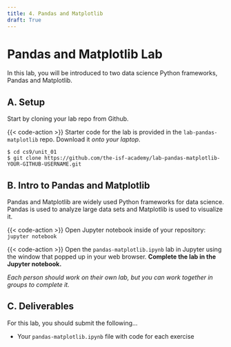 ```yaml
---
title: 4. Pandas and Matplotlib
draft: True
---
```


# Pandas and Matplotlib Lab
In this lab, you will be introduced to two data science Python frameworks, Pandas and Matplotlib. 

## A. Setup

Start by cloning your lab repo from Github.

{{< code-action >}} Starter code for the lab is provided in the
`lab-pandas-matplotlib` repo. Download it *onto your laptop*.

```shell
$ cd cs9/unit_01
$ git clone https://github.com/the-isf-academy/lab-pandas-matplotlib-YOUR-GITHUB-USERNAME.git
```

## B. Intro to Pandas and Matplotlib

Pandas and Matplotlib are widely used Python frameworks for data science. Pandas is used to analyze large data sets and Matplotlib is used to visualize it. 

{{< code-action >}} Open Jupyter notebook inside of your repository: `jupyter notebook`

{{< code-action >}} Open the `pandas-matplotlib.ipynb` lab in Jupyter using the window that popped up in your web browser. **Complete the lab in the Jupyter notebook.**


*Each person should work on their own lab, but you can
work together in groups to complete it.*

## C. Deliverables
For this lab, you should submit the following...

- Your `pandas-matplotlib.ipynb` file with code for each exercise

